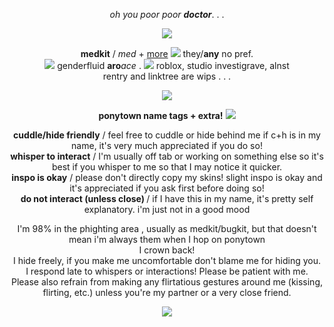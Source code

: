 <p align="center">
<i>oh you poor poor</i> <b><i>doctor</i></b>. . .

<p align="center"> 
<img src="https://i.imgur.com/bktkXiv.png">

<p align="center">
<b>medkit</b> / <i>med</i> + <a href="https://en.pronouns.page/@medicalattention">more</a> <img src="https://i.imgur.com/syITbbO.png"> they/<b>any</b>  no pref.<br/>
<img src="https://64.media.tumblr.com/11ca4caa4d3d1de48933395e66c2de08/65cbae88d830cf89-ea/s75x75_c1/80495fd49ae3fa2d47fda074fced39423c6b52f3.gifv"> genderfluid <b>aro</b><i>ace</i> . <img src="https://i.imgur.com/b0DNpy1.png"> roblox, studio investigrave, alnst <br/>
rentry and linktree are wips . . .<br/>

<p align="center">
<img src="https://i.imgur.com/Wk4k42Y.gif">

<p align="center">
 <b>ponytown name tags + extra!</b> <img src="https://64.media.tumblr.com/b4b96597e74ad6b6c7c16df76aed7350/65cbae88d830cf89-58/s75x75_c1/9ccca80b0dc065bc4232e0e324de4a1161c0892e.gifv">

<p align="center">
<b>cuddle/hide friendly</b> / feel free to cuddle or hide behind me if c+h is in my name, it's very much appreciated if you do so!<br/>
<b>whisper to interact</b> / I'm usually off tab or working on something else so it's best if you whisper to me so that I may notice it quicker. <br/>
<b>inspo is okay</b> / please don't directly copy my skins! slight inspo is okay and it's appreciated if you ask first before doing so! <br/>
<b>do not interact (unless close) </b> / if I have this in my name, it's pretty self explanatory. i'm just not in a good mood <br/>

  <p align="center">
I'm 98% in the phighting area , usually as medkit/bugkit, but that doesn't mean i'm always them when I hop on ponytown <br/>
I crown back! <br/>
I hide freely, if you make me uncomfortable don't blame me for hiding you. <br/>
I respond late to whispers or interactions! Please be patient with me. <br/>
Please also refrain from making any flirtatious gestures around me (kissing, flirting, etc.) unless you're my partner or a very close friend. <br/>

<p align="center">
<img src="https://64.media.tumblr.com/13ba85bc92ef098b48090dc895c25d23/65cbae88d830cf89-0d/s250x400/509b3b889d9249ee18679c10b63bd7590bf10764.gifv">
